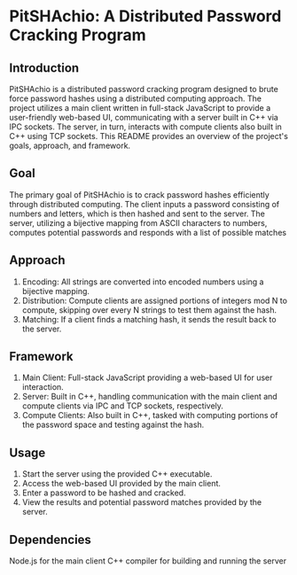 # PitSHAchio: A Distributed Password Cracking Program

## Introduction

PitSHAchio is a distributed password cracking program designed to brute force password hashes using a distributed computing approach. The project utilizes a main client written in full-stack JavaScript to provide a user-friendly web-based UI, communicating with a server built in C++ via IPC sockets. The server, in turn, interacts with compute clients also built in C++ using TCP sockets. This README provides an overview of the project's goals, approach, and framework.

## Goal

The primary goal of PitSHAchio is to crack password hashes efficiently through distributed computing. The client inputs a password consisting of numbers and letters, which is then hashed and sent to the server. The server, utilizing a bijective mapping from ASCII characters to numbers, computes potential passwords and responds with a list of possible matches

## Approach

1. Encoding: All strings are converted into encoded numbers using a bijective mapping.
2. Distribution: Compute clients are assigned portions of integers mod N to compute, skipping over every N strings to test them against the hash.
3. Matching: If a client finds a matching hash, it sends the result back to the server.

## Framework

1. Main Client: Full-stack JavaScript providing a web-based UI for user interaction.
2. Server: Built in C++, handling communication with the main client and compute clients via IPC and TCP sockets, respectively.
3. Compute Clients: Also built in C++, tasked with computing portions of the password space and testing against the hash.

## Usage

1. Start the server using the provided C++ executable.
2. Access the web-based UI provided by the main client.
3. Enter a password to be hashed and cracked.
4. View the results and potential password matches provided by the server.

## Dependencies

Node.js for the main client
C++ compiler for building and running the server 


